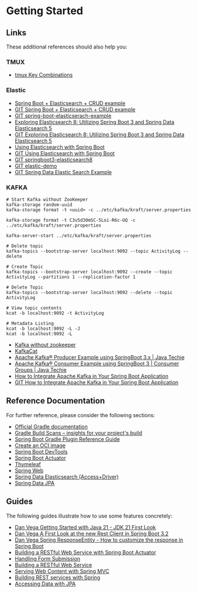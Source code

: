 # Getting Started

## Links

These additional references should also help you:
### TMUX
* [tmux Key Combinations](https://keycombiner.com/collections/tmux/)

### Elastic
* [Spring Boot + Elasticsearch + CRUD example](https://www.pixeltrice.com/spring-boot-elasticsearch-crud-example/)
* [GIT Spring Boot + Elasticsearch + CRUD example](https://github.com/sk444/springboot-elasticsearch/tree/main)
* [GIT spring-boot-elasticserach-example](https://github.com/Simplifying-Tech/spring-boot-elasticserach-example/tree/main)
* [Exploring Elasticsearch 8: Utilizing Spring Boot 3 and Spring Data Elasticsearch 5](https://medium.com/@truongbui95/exploring-elasticsearch-8-utilizing-spring-boot-3-and-spring-data-elasticsearch-5-495650115197)
* [GIT Exploring Elasticsearch 8: Utilizing Spring Boot 3 and Spring Data Elasticsearch 5](https://github.com/buingoctruong/springboot3-elasticsearch8/tree/master)
* [Using Elasticsearch with Spring Boot](https://reflectoring.io/spring-boot-elasticsearch/)
* [GIT Using Elasticsearch with Spring Boot](https://github.com/thombergs/code-examples/tree/master/spring-boot/spring-boot-elasticsearch)
* [GIT springboot3-elasticsearch8](https://github.com/buingoctruong/springboot3-elasticsearch8/tree/master)
* [GIT elastic-demo](https://github.com/eric-chao/spring-boot/tree/master)
* [GIT Spring Data Elastic Search Example](https://github.com/TechPrimers/spring-data-elastic-example-3/tree/master)

### KAFKA
``` 
# Start Kafka without ZooKeeper  
kafka-storage random-uuid 
kafka-storage format -t <uuid> -c ../etc/kafka/kraft/server.properties

kafka-storage format -t C3v5d30mSC-5Loi-R6c-UQ -c ../etc/kafka/kraft/server.properties

kafka-server-start ../etc/kafka/kraft/server.properties

# Delete topic
kafka-topics --bootstrap-server localhost:9092 --topic ActivityLog --delete

# Create Topic
kafka-topics --bootstrap-server localhost:9092 --create --topic ActivityLog --partitions 1 --replication-factor 1

# Delete Topic
kafka-topics --bootstrap-server localhost:9092 --delete --topic ActivityLog

# View topic contents
kcat -b localhost:9092 -t ActivityLog

# Metadata Listing
kcat -b localhost:9092 -L -J
kcat -b localhost:9092 -L

``` 

* [Kafka without zookeeper](https://linuxhint.com/run-apache-kafka-without-zookeeper)
* [KafkaCat](https://docs.confluent.io/platform/current/tools/kafkacat-usage.html)
* [Apache Kafka® Producer Example using SpringBoot 3.x | Java Techie](https://github.com/Java-Techie-jt/kafka-producer-example/tree/main)
* [Apache Kafka® Consumer Example using SpringBoot 3 | Consumer Groups | Java Techie](https://github.com/Java-Techie-jt/kafka-consumer-example)
* [How to Integrate Apache Kafka in Your Spring Boot Application](https://www.pixeltrice.com/how-to-integrate-apache-kafka-in-your-spring-boot-application/)
* [GIT How to Integrate Apache Kafka in Your Spring Boot Application](https://github.com/sk444/spring-boot-Kafka-app)

## Reference Documentation

For further reference, please consider the following sections:
* [Official Gradle documentation](https://docs.gradle.org)
* [Gradle Build Scans – insights for your project's build](https://scans.gradle.com#gradle)
* [Spring Boot Gradle Plugin Reference Guide](https://docs.spring.io/spring-boot/docs/3.1.3/gradle-plugin/reference/html/)
* [Create an OCI image](https://docs.spring.io/spring-boot/docs/3.1.3/gradle-plugin/reference/html/#build-image)
* [Spring Boot DevTools](https://docs.spring.io/spring-boot/docs/3.1.3/reference/htmlsingle/index.html#using.devtools)
* [Spring Boot Actuator](https://docs.spring.io/spring-boot/docs/3.1.3/reference/htmlsingle/index.html#actuator)
* [Thymeleaf](https://docs.spring.io/spring-boot/docs/3.1.3/reference/htmlsingle/index.html#web.servlet.spring-mvc.template-engines)
* [Spring Web](https://docs.spring.io/spring-boot/docs/3.1.3/reference/htmlsingle/index.html#web)
* [Spring Data Elasticsearch (Access+Driver)](https://docs.spring.io/spring-boot/docs/3.1.3/reference/htmlsingle/index.html#data.nosql.elasticsearch)
* [Spring Data JPA](https://docs.spring.io/spring-boot/docs/3.1.3/reference/htmlsingle/index.html#data.sql.jpa-and-spring-data)

## Guides

The following guides illustrate how to use some features concretely:
* [Dan Vega Getting Started with Java 21 - JDK 21 First Look](https://www.youtube.com/watch?v=aqc5YB7TISM)
* [Dan Vega A First Look at the new Rest Client in Spring Boot 3.2](https://www.youtube.com/watch?v=UDNrJAvKc0k)
* [Dan Vega Spring ResponseEntity - How to customize the response in Spring Boot](https://www.youtube.com/watch?v=B5Zrn1Tzyqw)
* [Building a RESTful Web Service with Spring Boot Actuator](https://spring.io/guides/gs/actuator-service/)
* [Handling Form Submission](https://spring.io/guides/gs/handling-form-submission/)
* [Building a RESTful Web Service](https://spring.io/guides/gs/rest-service/)
* [Serving Web Content with Spring MVC](https://spring.io/guides/gs/serving-web-content/)
* [Building REST services with Spring](https://spring.io/guides/tutorials/rest/)
* [Accessing Data with JPA](https://spring.io/guides/gs/accessing-data-jpa/)
